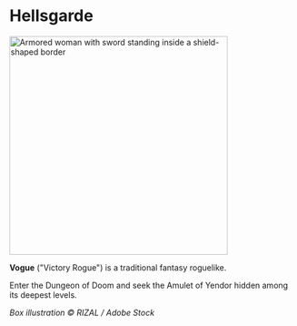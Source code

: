 # Hellsgarde

<a href="https://victorysoftworks.com/vogue-box-art.jpg">
  <img src="https://victorysoftworks.com/vogue-box-art.jpg" alt="Armored woman with sword standing inside a shield-shaped border" width="384">
</a>

**Vogue** ("Victory Rogue") is a traditional fantasy roguelike.

Enter the Dungeon of Doom and seek the Amulet of Yendor hidden among its deepest levels.

_Box illustration © RIZAL / Adobe Stock_
